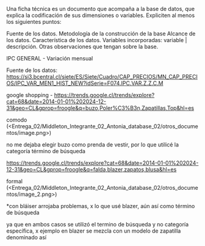 Una ficha técnica es un documento que acompaña a la base de datos, que explica la codificación de sus dimensiones o variables. Expliciten al menos los siguientes puntos:

Fuente de los datos.
Metodología de la construcción de la base
Alcance de los datos.
Característica de los datos.
Variables incorporadas: variable | descripción.
Otras observaciones que tengan sobre la base.


IPC GENERAL - Variación mensual

Fuente de los datos: https://si3.bcentral.cl/siete/ES/Siete/Cuadro/CAP_PRECIOS/MN_CAP_PRECIOS/IPC_VAR_MEN1_HIST_NEW?idSerie=F074.IPC.VAR.Z.Z.C.M


google shopping - https://trends.google.cl/trends/explore?cat=68&date=2014-01-01%202024-12-31&geo=CL&gprop=froogle&q=buzo,Poler%C3%B3n,Zapatillas,Top&hl=es

comodo
(<Entrega_02/Middleton_Integrante_02_Antonia_database_02/otros_documentos/image.png>)

no me dejaba elegir buzo como prenda de vestir, por lo que utilicé la categoría término de búsqueda

https://trends.google.cl/trends/explore?cat=68&date=2014-01-01%202024-12-31&geo=CL&gprop=froogle&q=falda,blazer,zapatos,blusa&hl=es

formal
(<Entrega_02/Middleton_Integrante_02_Antonia_database_02/otros_documentos/image_2.png>)

*con bláiser arrojaba problemas, x lo que usé blazer, aún así como término de búsqueda


ya que en ambos casos se utilizó el termino de búsqueda y no categoría específica, x ejemplo en blazer se mezcla con un modelo de zapatilla denominado así